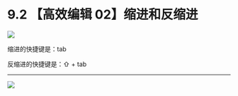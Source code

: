 # 9.2 【高效编辑 02】缩进和反缩进

![](http://image.iswbm.com/20200804124133.png)

缩进的快捷键是：tab

反缩进的快捷键是：⇧ + tab



---

![](http://image.iswbm.com/20200607174235.png)